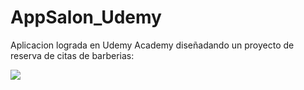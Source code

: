 # AppSalon_Udemy

Aplicacion lograda en Udemy Academy diseñadando un proyecto de reserva de citas de barberias: 


<img src="https://github.com/MaxDanna26/AppSalon_Udemy/assets/123936123/f9a290e8-3b51-4469-9e46-1c162432eccc">
